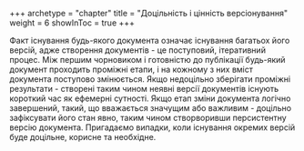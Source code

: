 +++
archetype = "chapter"
title = "Доцільність і цінність версіонування"
weight = 6
showInToc = true
+++

Факт існування будь-якого документа означає існування багатьох його
версій, адже створення документів - це поступовий, ітеративний процес.
Між першим чорновиком і готовністю до публікації будь-який документ
проходить проміжні етапи, і на кожному з них вміст документа поступово
змінюється. Якщо недоцільно зберігати проміжні результати - створені
таким чином неявні версії документів існують короткий час як ефемерні
сутності. Якщо етап зміни документа логічно завершений, такий, що
вважається значущим або важливим - доцільно зафіксувати його стан явно,
таким чином створворивши персистентну версію документа. Пригадаємо
випадки, коли існування окремих версій буде доцільне, корисне та
необхідне.
